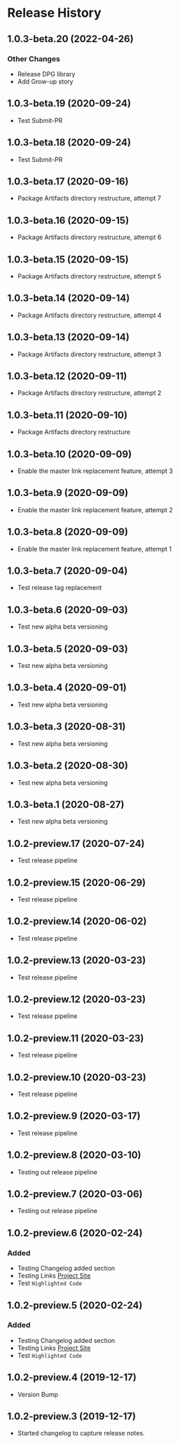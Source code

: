 # Release History

## 1.0.3-beta.20 (2022-04-26)

### Other Changes
- Release DPG library
- Add Grow-up story
  
## 1.0.3-beta.19 (2020-09-24)
- Test Submit-PR

## 1.0.3-beta.18 (2020-09-24)
- Test Submit-PR

## 1.0.3-beta.17 (2020-09-16)
- Package Artifacts directory restructure, attempt 7

## 1.0.3-beta.16 (2020-09-15)
- Package Artifacts directory restructure, attempt 6

## 1.0.3-beta.15 (2020-09-15)
- Package Artifacts directory restructure, attempt 5

## 1.0.3-beta.14 (2020-09-14)
- Package Artifacts directory restructure, attempt 4

## 1.0.3-beta.13 (2020-09-14)
- Package Artifacts directory restructure, attempt 3

## 1.0.3-beta.12 (2020-09-11)
- Package Artifacts directory restructure, attempt 2

## 1.0.3-beta.11 (2020-09-10)
- Package Artifacts directory restructure

## 1.0.3-beta.10 (2020-09-09)
- Enable the master link replacement feature, attempt 3

## 1.0.3-beta.9 (2020-09-09)
- Enable the master link replacement feature, attempt 2

## 1.0.3-beta.8 (2020-09-09)
- Enable the master link replacement feature, attempt 1

## 1.0.3-beta.7 (2020-09-04)
- Test release tag replacement

## 1.0.3-beta.6 (2020-09-03)
- Test new alpha beta versioning

## 1.0.3-beta.5 (2020-09-03)
- Test new alpha beta versioning

## 1.0.3-beta.4 (2020-09-01)
- Test new alpha beta versioning

## 1.0.3-beta.3 (2020-08-31)
- Test new alpha beta versioning

## 1.0.3-beta.2 (2020-08-30)
- Test new alpha beta versioning

## 1.0.3-beta.1 (2020-08-27)
- Test new alpha beta versioning

## 1.0.2-preview.17 (2020-07-24)
- Test release pipeline

## 1.0.2-preview.15 (2020-06-29)
- Test release pipeline

## 1.0.2-preview.14 (2020-06-02)
- Test release pipeline

## 1.0.2-preview.13 (2020-03-23)
- Test release pipeline

## 1.0.2-preview.12 (2020-03-23)
- Test release pipeline

## 1.0.2-preview.11 (2020-03-23)
- Test release pipeline

## 1.0.2-preview.10 (2020-03-23)
- Test release pipeline

## 1.0.2-preview.9 (2020-03-17)
- Test release pipeline

## 1.0.2-preview.8 (2020-03-10)
- Testing out release pipeline

## 1.0.2-preview.7 (2020-03-06)
- Testing out release pipeline

## 1.0.2-preview.6 (2020-02-24)
### Added
- Testing Changelog added section
- Testing Links [Project Site](https://github.com/Azure/azure-sdk-for-net/blob/main/sdk/template/Azure.Template/README.md)
- Test `Highlighted Code`

## 1.0.2-preview.5 (2020-02-24)
### Added
- Testing Changelog added section
- Testing Links [Project Site](https://github.com/Azure/azure-sdk-for-net/blob/main/sdk/template/Azure.Template/README.md)
- Test `Highlighted Code`

## 1.0.2-preview.4 (2019-12-17)
- Version Bump

## 1.0.2-preview.3 (2019-12-17)
- Started changelog to capture release notes.
